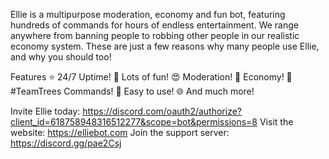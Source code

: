 Ellie is a multipurpose moderation, economy and fun bot, featuring hundreds of commands for hours of endless entertainment.
We range anywhere from banning people to robbing other people in our realistic economy system. These are just a few reasons why many people use Ellie, and why you should too!

Features
⭐ 24/7 Uptime!
🤖 Lots of fun!
😍 Moderation!
🎁 Economy!
🌲 #TeamTrees Commands!
🎉 Easy to use!
🌐 And much more!

Invite Ellie today: https://discord.com/oauth2/authorize?client_id=618758948316512277&scope=bot&permissions=8
Visit the website: https://elliebot.com
Join the support server: https://discord.gg/pae2Csj

